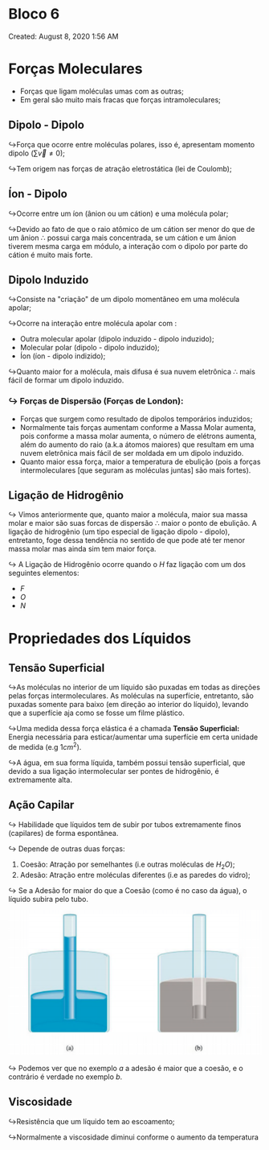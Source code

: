 # Bloco 6

Created: August 8, 2020 1:56 AM

# Forças Moleculares

- Forças que ligam moléculas umas com as outras;
- Em geral são muito mais fracas que forças intramoleculares;

## Dipolo - Dipolo

$\hookrightarrow$Força que ocorre entre moléculas polares, isso é, apresentam momento dipolo ($\sum \vec{v} \neq 0$);

$\hookrightarrow$Tem origem nas forças de atração eletrostática (lei de Coulomb);

## Íon - Dipolo

$\hookrightarrow$Ocorre entre um íon (ânion ou um cátion) e uma molécula polar;

$\hookrightarrow$Devido ao fato de que o raio atômico de um cátion ser menor do que de um ânion $\therefore$  possui carga mais concentrada, se um cátion e um ânion tiverem mesma carga em módulo, a interação com o dipolo por parte do cátion é muito mais forte.

## Dipolo Induzido

$\hookrightarrow$Consiste na "criação" de um dipolo momentâneo em uma molécula apolar;

$\hookrightarrow$Ocorre na interação entre molécula apolar com :

- Outra molecular apolar (dipolo induzido - dipolo induzido);
- Molecular polar (dipolo - dipolo induzido);
- Íon (íon - dipolo indizido);

$\hookrightarrow$Quanto maior for a molécula, mais difusa é sua nuvem eletrônica $\therefore$ mais fácil de formar um dipolo induzido.

### $\hookrightarrow$ Forças de Dispersão (Forças de London):

- Forças que surgem como resultado de dipolos temporários induzidos;
- Normalmente tais forças aumentam conforme a Massa Molar  aumenta, pois conforme a massa molar aumenta,  o número de elétrons aumenta, além do aumento do raio (a.k.a átomos maiores) que resultam em uma nuvem eletrônica mais fácil de ser moldada em um dipolo induzido.
- Quanto maior essa força, maior a temperatura de ebulição (pois a forças intermoleculares [que seguram as moléculas juntas] são mais fortes).

## Ligação de Hidrogênio

$\hookrightarrow$ Vimos anteriormente que, quanto maior a molécula, maior sua massa molar e maior são suas forcas de dispersão $\therefore$ maior o ponto de ebulição. A ligação de hidrogênio (um tipo especial de ligação dipolo - dipolo), entretanto, foge dessa tendência no sentido de que pode até ter menor massa molar mas ainda sim tem maior força.

$\hookrightarrow$ A Ligação de Hidrogênio ocorre quando o $H$ faz ligação com um dos seguintes elementos:

- $F$
- $O$
- $N$

# Propriedades dos Líquidos

## Tensão Superficial

$\hookrightarrow$As moléculas no interior de um líquido são puxadas em todas as direções pelas forças intermoleculares. As moléculas na superfície, entretanto, são puxadas somente para baixo (em direção ao interior do líquido), levando que a superfície aja como se fosse um filme plástico.

$\hookrightarrow$Uma medida dessa força elástica é a chamada **Tensão Superficial:** Energia necessária para esticar/aumentar uma superfície em certa unidade de medida (e.g  $1cm^2$).

$\hookrightarrow$A água, em sua forma líquida, também possui tensão superficial, que devido a sua ligação intermolecular ser pontes de hidrogênio, é extremamente alta.

## Ação Capilar

$\hookrightarrow$ Habilidade que líquidos tem de subir por tubos extremamente finos (capilares) de forma espontânea.

$\hookrightarrow$ Depende de outras duas forças:

1. Coesão: Atração por semelhantes (i.e outras moléculas de $H_2 O$);
2. Adesão: Atração entre moléculas diferentes (i.e as paredes do vidro);

$\hookrightarrow$ Se a Adesão for maior do que a Coesão (como é no caso da água), o líquido subira pelo tubo.

![Bloco%206%20267134f043744c168b320d6ebace0ab3/Screen_Shot_2020-08-06_at_10.14.28_PM.png](Bloco%206%20267134f043744c168b320d6ebace0ab3/Screen_Shot_2020-08-06_at_10.14.28_PM.png)

$\hookrightarrow$ Podemos ver que no exemplo $a$ a adesão é maior que a coesão, e o contrário é verdade  no  exemplo $b$.

## Viscosidade

$\hookrightarrow$Resistência que um líquido tem ao escoamento;

$\hookrightarrow$Normalmente a viscosidade diminui conforme o aumento da temperatura